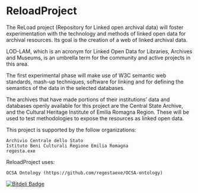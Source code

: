 ReloadProject
=============

The ReLoad project (Repository for Linked open archival data) will foster experimentation with the technology and methods of linked open data for archival resources. Its goal is the creation of a web of linked archival data.

LOD-LAM, which is an acronym for Linked Open Data for Libraries, Archives and Museums, is an umbrella term for the community and active projects in this area.

The first experimental phase will make use of W3C semantic web standards, mash-up techniques, software for linking and for defining the semantics of the data in the selected databases.

The archives that have made portions of their institutions’ data and databases openly available for this project are the Central State Archive, and the Cultural Heritage Institute of Emilia Romagna Region. These will be used to test methodologies to expose the resources as linked open data.

This project is supported by the follow organizations:

    Archivio Centrale dello Stato
    Istituto Beni Culturali Regione Emilia Romagna
    regesta.exe

ReloadProject uses:
    
    OCSA Ontology (https://github.com/regestaexe/OCSA-ontology)
    


[![Bitdeli Badge](https://d2weczhvl823v0.cloudfront.net/regestaexe/reloadproject/trend.png)](https://bitdeli.com/free "Bitdeli Badge")

